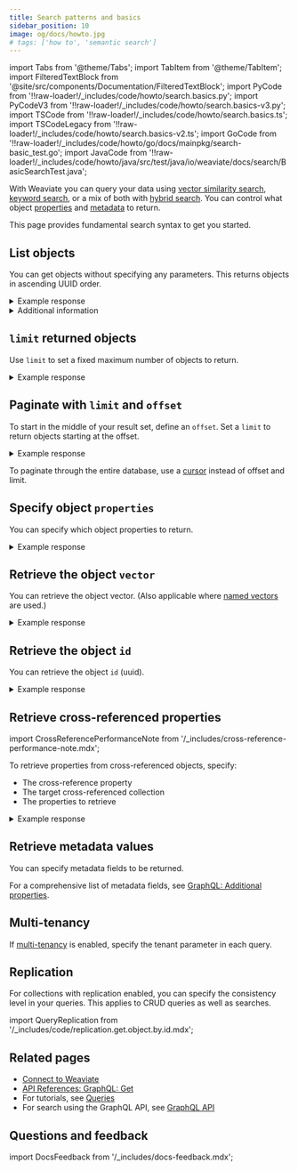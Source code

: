 ```yaml
---
title: Search patterns and basics
sidebar_position: 10
image: og/docs/howto.jpg
# tags: ['how to', 'semantic search']
---
```


import Tabs from '@theme/Tabs';
import TabItem from '@theme/TabItem';
import FilteredTextBlock from '@site/src/components/Documentation/FilteredTextBlock';
import PyCode from '!!raw-loader!/_includes/code/howto/search.basics.py';
import PyCodeV3 from '!!raw-loader!/_includes/code/howto/search.basics-v3.py';
import TSCode from '!!raw-loader!/_includes/code/howto/search.basics.ts';
import TSCodeLegacy from '!!raw-loader!/_includes/code/howto/search.basics-v2.ts';
import GoCode from '!!raw-loader!/_includes/code/howto/go/docs/mainpkg/search-basic_test.go';
import JavaCode from '!!raw-loader!/_includes/code/howto/java/src/test/java/io/weaviate/docs/search/BasicSearchTest.java';

With Weaviate you can query your data using [vector similarity search](./similarity.md), [keyword search](./bm25.md), or a mix of both with [hybrid search](./hybrid.md). You can control what object [properties](#specify-object-properties) and [metadata](#retrieve-metadata-values) to return.

This page provides fundamental search syntax to get you started.

## List objects

You can get objects without specifying any parameters. This returns objects in ascending UUID order.

<Tabs groupId="languages">

 <TabItem value="py" label="Python">
    <FilteredTextBlock
      text={PyCode}
      startMarker="# BasicGetPython"
      endMarker="# END BasicGetPython"
      language="py"
    />
  </TabItem>

<TabItem value="js" label="JS/TS Client v3">

<FilteredTextBlock
  text={TSCode}
  startMarker="// BasicGetJS"
  endMarker="// END BasicGetJS"
  language="js"
/>

</TabItem>

<TabItem value="js2" label="JS/TS Client v2">

<FilteredTextBlock
  text={TSCodeLegacy}
  startMarker="// BasicGetJS"
  endMarker="// END BasicGetJS"
  language="tsv2"
/>

</TabItem>

<TabItem value="go" label="Go">
  <FilteredTextBlock
    text={GoCode}
    startMarker="// START BasicGet"
    endMarker="// END BasicGet"
    language="go"
  />
</TabItem>

<TabItem value="java" label="Java">
  <FilteredTextBlock
    text={JavaCode}
    startMarker="// START BasicGet"
    endMarker="// END BasicGet"
    language="java"
  />
</TabItem>

<TabItem value="graphql" label="GraphQL">

<FilteredTextBlock
  text={PyCodeV3}
  startMarker="# BasicGetGraphQL"
  endMarker="# END BasicGetGraphQL"
  language="graphql"
/>

</TabItem>
</Tabs>

<details>
  <summary>Example response</summary>

The output is like this:

<FilteredTextBlock
  text={PyCodeV3}
  startMarker="// BasicGet Expected Results"
  endMarker="// END BasicGet Expected Results"
  language="json"
/>

</details>

<details>
  <summary>Additional information</summary>

  Specify the information that you want your query to return. You can return object properties, object IDs, and object metadata.

</details>

## `limit` returned objects

Use `limit` to set a fixed maximum number of objects to return.

<Tabs groupId="languages">
<TabItem value="py" label="Python">
<FilteredTextBlock
  text={PyCode}
  startMarker="# GetWithLimitPython"
  endMarker="# END GetWithLimitPython"
  language="py"
/>
</TabItem>

<TabItem value="js" label="JS/TS Client v3">

<FilteredTextBlock
  text={TSCode}
  startMarker="// GetWithLimitJS"
  endMarker="// END GetWithLimitJS"
  language="js"
/>

</TabItem>

<TabItem value="js2" label="JS/TS Client v2">

<FilteredTextBlock
  text={TSCodeLegacy}
  startMarker="// GetWithLimitJS"
  endMarker="// END GetWithLimitJS"
  language="tsv2"
/>
</TabItem>

<TabItem value="go" label="Go">
  <FilteredTextBlock
    text={GoCode}
    startMarker="// START GetWithLimit"
    endMarker="// END GetWithLimit"
    language="go"
  />
</TabItem>

<TabItem value="java" label="Java">
  <FilteredTextBlock
    text={JavaCode}
    startMarker="// START GetWithLimit"
    endMarker="// END GetWithLimit"
    language="java"
  />
</TabItem>

<TabItem value="graphql" label="GraphQL">

<FilteredTextBlock
  text={PyCodeV3}
  startMarker="# GetWithLimitGraphQL"
  endMarker="# END GetWithLimitGraphQL"
  language="graphql"
/>

</TabItem>
</Tabs>

<details>
  <summary>Example response</summary>

The output is like this:

<FilteredTextBlock
  text={PyCodeV3}
  startMarker="// GetWithLimit Expected Results"
  endMarker="// END GetWithLimit Expected Results"
  language="json"
/>

</details>

## Paginate with `limit` and `offset`

To start in the middle of your result set, define an `offset`. Set a `limit` to return objects starting at the offset.

<Tabs groupId="languages">
<TabItem value="py" label="Python">
<FilteredTextBlock
  text={PyCode}
  startMarker="# GetWithLimitOffsetPython"
  endMarker="# END GetWithLimitOffsetPython"
  language="py"
/>
</TabItem>

<TabItem value="js" label="JS/TS Client v3">

<FilteredTextBlock
  text={TSCode}
  startMarker="// GetWithLimitOffsetJS"
  endMarker="// END GetWithLimitOffsetJS"
  language="js"
/>

</TabItem>

<TabItem value="js2" label="JS/TS Client v2">

<FilteredTextBlock
  text={TSCodeLegacy}
  startMarker="// GetWithLimitOffsetJS"
  endMarker="// END GetWithLimitOffsetJS"
  language="tsv2"
/>
</TabItem>

<TabItem value="go" label="Go">
  <FilteredTextBlock
    text={GoCode}
    startMarker="// START GetWithOffset"
    endMarker="// END GetWithOffset"
    language="go"
  />
</TabItem>

<TabItem value="java" label="Java">
  <FilteredTextBlock
    text={JavaCode}
    startMarker="// START GetWithOffset"
    endMarker="// END GetWithOffset"
    language="java"
  />
</TabItem>

<TabItem value="graphql" label="GraphQL">

<FilteredTextBlock
  text={PyCodeV3}
  startMarker="# GetWithLimitOffsetGraphQL"
  endMarker="# END GetWithLimitOffsetGraphQL"
  language="graphql"
/>

</TabItem>
</Tabs>

<details>
  <summary>Example response</summary>

The output is like this:

<FilteredTextBlock
  text={PyCodeV3}
  startMarker="// GetWithLimitOffset Expected Results"
  endMarker="// END GetWithLimitOffset Expected Results"
  language="json"
/>

</details>

To paginate through the entire database, use a [cursor](../manage-data/read-all-objects.mdx) instead of offset and limit.


## Specify object `properties`

You can specify which object properties to return.

<Tabs groupId="languages">
<TabItem value="py" label="Python">
<FilteredTextBlock
  text={PyCode}
  startMarker="# GetPropertiesPython"
  endMarker="# END GetPropertiesPython"
  language="py"
/>
</TabItem>


<TabItem value="js" label="JS/TS Client v3">

<FilteredTextBlock
  text={TSCode}
  startMarker="// GetPropertiesJS"
  endMarker="// END GetPropertiesJS"
  language="js"
/>

</TabItem>

<TabItem value="js2" label="JS/TS Client v2">

<FilteredTextBlock
  text={TSCodeLegacy}
  startMarker="// GetPropertiesJS"
  endMarker="// END GetPropertiesJS"
  language="tsv2"
/>

</TabItem>

<TabItem value="go" label="Go">
  <FilteredTextBlock
    text={GoCode}
    startMarker="// START GetProperties"
    endMarker="// END GetProperties"
    language="go"
  />
</TabItem>

<TabItem value="java" label="Java">
  <FilteredTextBlock
    text={JavaCode}
    startMarker="// START GetProperties"
    endMarker="// END GetProperties"
    language="java"
  />
</TabItem>

<TabItem value="graphql" label="GraphQL">

<FilteredTextBlock
  text={PyCodeV3}
  startMarker="# GetPropertiesGraphQL"
  endMarker="# END GetPropertiesGraphQL"
  language="graphql"
/>

</TabItem>
</Tabs>

<details>
  <summary>Example response</summary>

The output is like this:

<FilteredTextBlock
  text={PyCodeV3}
  startMarker="// GetProperties Expected Results"
  endMarker="// END GetProperties Expected Results"
  language="json"
/>

</details>

## Retrieve the object `vector`

You can retrieve the object vector. (Also applicable where [named vectors](../config-refs/schema/multi-vector.md) are used.)

<Tabs groupId="languages">
<TabItem value="py" label="Python">
<FilteredTextBlock
  text={PyCode}
  startMarker="# GetObjectVectorPython"
  endMarker="# END GetObjectVectorPython"
  language="py"
/>
</TabItem>

<TabItem value="js" label="JS/TS Client v3">

<FilteredTextBlock
  text={TSCode}
  startMarker="// GetObjectVectorJS"
  endMarker="// END GetObjectVectorJS"
  language="js"
/>

</TabItem>

<TabItem value="js2" label="JS/TS Client v2">

<FilteredTextBlock
  text={TSCodeLegacy}
  startMarker="// GetObjectVectorJS"
  endMarker="// END GetObjectVectorJS"
  language="tsv2"
/>

</TabItem>

<TabItem value="go" label="Go">
  <FilteredTextBlock
    text={GoCode}
    startMarker="// START GetObjectVector"
    endMarker="// END GetObjectVector"
    language="go"
  />
</TabItem>

<TabItem value="java" label="Java">
  <FilteredTextBlock
    text={JavaCode}
    startMarker="// START GetObjectVector"
    endMarker="// END GetObjectVector"
    language="java"
  />
</TabItem>

<TabItem value="graphql" label="GraphQL">

<FilteredTextBlock
  text={PyCodeV3}
  startMarker="# GetObjectVectorGraphQL"
  endMarker="# END GetObjectVectorGraphQL"
  language="graphql"
/>

</TabItem>
</Tabs>

<details>
  <summary>Example response</summary>

The output is like this:

<FilteredTextBlock
  text={PyCodeV3}
  startMarker="// GetObjectVector Expected Results"
  endMarker="// END GetObjectVector Expected Results"
  language="json"
/>

</details>

## Retrieve the object `id`

You can retrieve the object `id` (uuid).

<Tabs groupId="languages">
<TabItem value="py" label="Python">

<FilteredTextBlock
  text={PyCode}
  startMarker="# GetObjectIdPython"
  endMarker="# END GetObjectIdPython"
  language="py"
/>
</TabItem>

<TabItem value="js" label="JS/TS Client v3">

<FilteredTextBlock
  text={TSCode}
  startMarker="// GetObjectIdJS"
  endMarker="// END GetObjectIdJS"
  language="js"
/>

</TabItem>

<TabItem value="js2" label="JS/TS Client v2">

<FilteredTextBlock
  text={TSCodeLegacy}
  startMarker="// GetObjectIdJS"
  endMarker="// END GetObjectIdJS"
  language="tsv2"
/>

</TabItem>

<TabItem value="go" label="Go">
  <FilteredTextBlock
    text={GoCode}
    startMarker="// START GetObjectId"
    endMarker="// END GetObjectId"
    language="go"
  />
</TabItem>

<TabItem value="java" label="Java">
  <FilteredTextBlock
    text={JavaCode}
    startMarker="// START GetObjectId"
    endMarker="// END GetObjectId"
    language="java"
  />
</TabItem>

<TabItem value="graphql" label="GraphQL">

<FilteredTextBlock
  text={PyCodeV3}
  startMarker="# GetObjectIdGraphQL"
  endMarker="# END GetObjectIdGraphQL"
  language="graphql"
/>

</TabItem>
</Tabs>

<details>
  <summary>Example response</summary>

The output is like this:

<FilteredTextBlock
  text={PyCodeV3}
  startMarker="// GetObjectId Expected Results"
  endMarker="// END GetObjectId Expected Results"
  language="json"
/>

</details>

## Retrieve cross-referenced properties

import CrossReferencePerformanceNote from '/_includes/cross-reference-performance-note.mdx';

<CrossReferencePerformanceNote />

To retrieve properties from cross-referenced objects, specify:

- The cross-reference property
- The target cross-referenced collection
- The properties to retrieve

<Tabs groupId="languages">
<TabItem value="py" label="Python">
<FilteredTextBlock
  text={PyCode}
  startMarker="# GetWithCrossRefsPython"
  endMarker="# END GetWithCrossRefsPython"
  language="py"
/>
</TabItem>

<TabItem value="js" label="JS/TS Client v3">

<FilteredTextBlock
  text={TSCode}
  startMarker="// GetWithCrossRefs"
  endMarker="// END GetWithCrossRefs"
  language="js"
/>

</TabItem>

<TabItem value="js2" label="JS/TS Client v2">

<FilteredTextBlock
  text={TSCodeLegacy}
  startMarker="// GetWithCrossRefs"
  endMarker="// END GetWithCrossRefs"
  language="tsv2"
/>

</TabItem>

<TabItem value="go" label="Go">
  <FilteredTextBlock
    text={GoCode}
    startMarker="// START GetWithCrossRefs"
    endMarker="// END GetWithCrossRefs"
    language="go"
  />
</TabItem>

<TabItem value="graphql" label="GraphQL">

<FilteredTextBlock
  text={PyCodeV3}
  startMarker="# GetWithCrossRefsGraphQL"
  endMarker="# END GetWithCrossRefsGraphQL"
  language="graphql"
/>

</TabItem>
</Tabs>

<details>
  <summary>Example response</summary>

The output is like this:

<FilteredTextBlock
  text={PyCodeV3}
  startMarker="# GetWithCrossRefs Expected Results"
  endMarker="# END GetWithCrossRefs Expected Results"
  language="json"
/>

</details>

## Retrieve metadata values

You can specify metadata fields to be returned.

<Tabs groupId="languages">
<TabItem value="py" label="Python">
<FilteredTextBlock
  text={PyCode}
  startMarker="# GetWithMetadataPython"
  endMarker="# END GetWithMetadataPython"
  language="py"
/>
</TabItem>

<TabItem value="js" label="JS/TS Client v3">

<FilteredTextBlock
  text={TSCode}
  startMarker="// GetWithMetadataJS"
  endMarker="// END GetWithMetadataJS"
  language="js"
/>

</TabItem>

<TabItem value="js2" label="JS/TS Client v2">

<FilteredTextBlock
  text={TSCodeLegacy}
  startMarker="// GetWithMetadataJS"
  endMarker="// END GetWithMetadataJS"
  language="tsv2"
/>

</TabItem>

<TabItem value="go" label="Go">
  <FilteredTextBlock
    text={GoCode}
    startMarker="// START GetWithMetadata"
    endMarker="// END GetWithMetadata"
    language="go"
  />
</TabItem>

<TabItem value="java" label="Java">
  <FilteredTextBlock
    text={JavaCode}
    startMarker="// START GetWithMetadata"
    endMarker="// END GetWithMetadata"
    language="java"
  />
</TabItem>

<TabItem value="graphql" label="GraphQL">

<FilteredTextBlock
  text={PyCodeV3}
  startMarker="# GetWithMetadataGraphQL"
  endMarker="# END GetWithMetadataGraphQL"
  language="graphql"
/>

</TabItem>
</Tabs>

For a comprehensive list of metadata fields, see [GraphQL: Additional properties](../api/graphql/additional-properties.md).


## Multi-tenancy

If [multi-tenancy](../concepts/data.md#multi-tenancy) is enabled, specify the tenant parameter in each query.

<Tabs groupId="languages">
<TabItem value="py" label="Python">
<FilteredTextBlock
  text={PyCode}
  startMarker="# MultiTenancy"
  endMarker="# END MultiTenancy"
  language="py"
/>
</TabItem>


<TabItem value="js" label="JS/TS Client v3">
<FilteredTextBlock
  text={TSCode}
  startMarker="// MultiTenancy"
  endMarker="// END MultiTenancy"
  language="js"
/>
</TabItem>

<TabItem value="js2" label="JS/TS Client v2">
<FilteredTextBlock
  text={TSCodeLegacy}
  startMarker="// MultiTenancy"
  endMarker="// END MultiTenancy"
  language="tsv2"
/>
</TabItem>

<TabItem value="go" label="Go">
  <FilteredTextBlock
    text={GoCode}
    startMarker="// START MultiTenancy"
    endMarker="// END MultiTenancy"
    language="go"
  />
</TabItem>

<TabItem value="java" label="Java">
  <FilteredTextBlock
    text={JavaCode}
    startMarker="// START MultiTenancy"
    endMarker="// END MultiTenancy"
    language="java"
  />
</TabItem>


</Tabs>

## Replication

For collections with replication enabled, you can specify the consistency level in your queries. This applies to CRUD queries as well as searches.

import QueryReplication from '/_includes/code/replication.get.object.by.id.mdx';

<QueryReplication/>

## Related pages

- [Connect to Weaviate](/docs/weaviate/connections)
- [API References: GraphQL: Get](../api/graphql/get.md)
- For tutorials, see [Queries](/docs/weaviate/tutorials/query.md)
- For search using the GraphQL API, see [GraphQL API](../api/graphql/get.md)

## Questions and feedback

import DocsFeedback from '/_includes/docs-feedback.mdx';

<DocsFeedback/>
